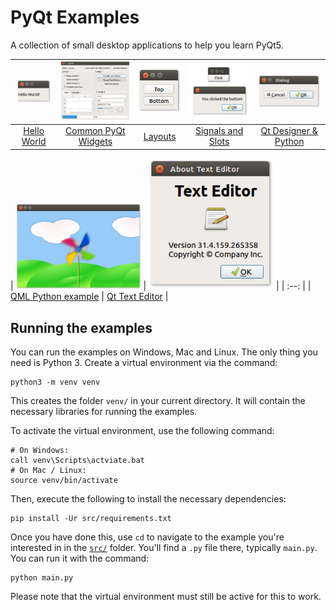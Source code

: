 # PyQt Examples

A collection of small desktop applications to help you learn PyQt5.

| <a href="src/01 PyQt QLabel"><img src="src/01 PyQt QLabel/pyqt-qlabel.png" alt="PyQt QLabel" width=100px></a> | <a href="src/02 PyQt Widgets"><img src="src/02 PyQt Widgets/pyqt-widgets.png" alt="PyQt widgets screenshot" width=200px></a> | <a href="src/03 QVBoxLayout PyQt5"><img src="src/03 QVBoxLayout PyQt5/qvboxlayout-pyqt5.png" alt="QVBoxLayout PyQt5" width=100px></a> | <a href="src/04 PyQt Signals and Slots"><img src="src/04 PyQt Signals and Slots/pyqt-signals-and-slots.jpg" alt="PyQt Signals and Slots" width=180px></a> | <a href="src/05 Qt Designer Python"><img src="src/05 Qt Designer Python/qt-designer-python.png" alt="Qt Designer Python" width=180px></a> |
| :--: | :--: | :--: | :--: | :--: |
| <a href="src/01 PyQt QLabel">Hello World</a> | <a href="src/02 PyQt Widgets">Common PyQt Widgets</a> | <a href="src/03 QVBoxLayout PyQt5">Layouts</a> | <a href="src/04 PyQt Signals and Slots">Signals and Slots</a> | <a href="src/04 Qt Designer Python">Qt Designer & Python</a> |

| <a href="src/06 QML Python example"><img src="src/06 QML Python example/qml-python-example.png" alt="QML Python example" width=200px></a> | <a href="src/07 Qt Text Editor"><img src="src/07 Qt Text Editor/qt-text-editor.png" alt="Qt Text Editor" width=200px></a> |
| :--: |
| <a href="src/06 QML Python example">QML Python example</a> | <a href="src/07 Qt Text Editor">Qt Text Editor</a> |

## Running the examples

You can run the examples on Windows, Mac and Linux. The only thing you need is Python 3. Create a virtual environment via the command:

    python3 -m venv venv

This creates the folder `venv/` in your current directory. It will contain the necessary libraries for running the examples.

To activate the virtual environment, use the following command:

```
# On Windows:
call venv\Scripts\actviate.bat
# On Mac / Linux:
source venv/bin/activate
```

Then, execute the following to install the necessary dependencies:

    pip install -Ur src/requirements.txt

Once you have done this, use `cd` to navigate to the example you're interested in in the [`src/`](src) folder. You'll find a `.py` file there, typically `main.py`. You can run it with the command:

    python main.py

Please note that the virtual environment must still be active for this to work.
